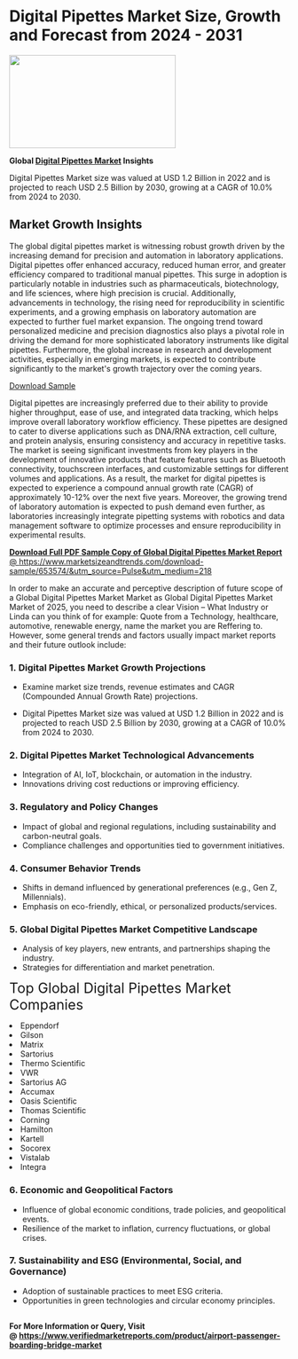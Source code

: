 <H1>Digital Pipettes Market Size, Growth and Forecast from 2024 - 2031</H1><img class="aligncenter size-medium wp-image-584254" src="https://thirdeyenews.in/wp-content/uploads/2024/09/Global-Market-Research-300x168.jpeg" alt="" width="300" height="168" /><p><strong>Global&nbsp;<a href="https://www.marketsizeandtrends.com/download-sample/653574/&amp;utm_source=Pulse&amp;utm_medium=218">Digital Pipettes Market</a> Insights</strong></p><p>Digital Pipettes Market size was valued at USD 1.2 Billion in 2022 and is projected to reach USD 2.5 Billion by 2030, growing at a CAGR of 10.0% from 2024 to 2030.</p><p><h2>Market Growth Insights</h2> <p>The global digital pipettes market is witnessing robust growth driven by the increasing demand for precision and automation in laboratory applications. Digital pipettes offer enhanced accuracy, reduced human error, and greater efficiency compared to traditional manual pipettes. This surge in adoption is particularly notable in industries such as pharmaceuticals, biotechnology, and life sciences, where high precision is crucial. Additionally, advancements in technology, the rising need for reproducibility in scientific experiments, and a growing emphasis on laboratory automation are expected to further fuel market expansion. The ongoing trend toward personalized medicine and precision diagnostics also plays a pivotal role in driving the demand for more sophisticated laboratory instruments like digital pipettes. Furthermore, the global increase in research and development activities, especially in emerging markets, is expected to contribute significantly to the market's growth trajectory over the coming years.</p> <p><a href="#">Download Sample</a></p> <p>Digital pipettes are increasingly preferred due to their ability to provide higher throughput, ease of use, and integrated data tracking, which helps improve overall laboratory workflow efficiency. These pipettes are designed to cater to diverse applications such as DNA/RNA extraction, cell culture, and protein analysis, ensuring consistency and accuracy in repetitive tasks. The market is seeing significant investments from key players in the development of innovative products that feature features such as Bluetooth connectivity, touchscreen interfaces, and customizable settings for different volumes and applications. As a result, the market for digital pipettes is expected to experience a compound annual growth rate (CAGR) of approximately 10-12% over the next five years. Moreover, the growing trend of laboratory automation is expected to push demand even further, as laboratories increasingly integrate pipetting systems with robotics and data management software to optimize processes and ensure reproducibility in experimental results.</p> <p><a href="#"></p><p><span class=""><strong>Download Full PDF Sample Copy of Global Digital Pipettes Market Report</strong> @ <a href="https://www.marketsizeandtrends.com/download-sample/653574/&amp;utm_source=Pulse&amp;utm_medium=218" target="_blank">https://www.marketsizeandtrends.com/download-sample/653574/&amp;utm_source=Pulse&amp;utm_medium=218</a></span></p><p>In order to make an accurate and perceptive description of future scope of a Global&nbsp;Digital Pipettes Market Market as Global&nbsp;Digital Pipettes Market Market of 2025, you need to describe a clear Vision &ndash; What Industry or Linda can you think of for example: Quote from a Technology, healthcare, automotive, renewable energy, name the market you are Reffering to. However, some general trends and factors usually impact market reports and their future outlook include:</p><h3>1.&nbsp;<strong>Digital Pipettes Market Growth Projections</strong></h3><ul><li>Examine market size trends, revenue estimates and CAGR (Compounded Annual Growth Rate) projections.</li><li><p>Digital Pipettes Market size was valued at USD 1.2 Billion in 2022 and is projected to reach USD 2.5 Billion by 2030, growing at a CAGR of 10.0% from 2024 to 2030.</p></li></ul><h3>2.&nbsp;<strong>Digital Pipettes Market Technological Advancements</strong></h3><ul><li>Integration of AI, IoT, blockchain, or automation in the industry.</li><li>Innovations driving cost reductions or improving efficiency.</li></ul><h3>3.&nbsp;<strong>Regulatory and Policy Changes</strong></h3><ul><li>Impact of global and regional regulations, including sustainability and carbon-neutral goals.</li><li>Compliance challenges and opportunities tied to government initiatives.</li></ul><h3>4.&nbsp;<strong>Consumer Behavior Trends</strong></h3><ul><li>Shifts in demand influenced by generational preferences (e.g., Gen Z, Millennials).</li><li>Emphasis on eco-friendly, ethical, or personalized products/services.</li></ul><h3>5.&nbsp;<strong>Global Digital Pipettes Market Competitive Landscape</strong></h3><ul><li>Analysis of key players, new entrants, and partnerships shaping the industry.</li><li>Strategies for differentiation and market penetration.</li></ul><p data-pm-slice="1 1 []"><span style="color: inherit; font-family: inherit; font-size: 25px;">Top Global Digital Pipettes Market Companies</span></p><div class="" data-test-id=""><p><li>Eppendorf</li><li> Gilson</li><li> Matrix</li><li> Sartorius</li><li> Thermo Scientific</li><li> VWR</li><li> Sartorius AG</li><li> Accumax</li><li> Oasis Scientific</li><li> Thomas Scientific</li><li> Corning</li><li> Hamilton</li><li> Kartell</li><li> Socorex</li><li> Vistalab</li><li> Integra</li></p></div><h3>6.&nbsp;<strong>Economic and Geopolitical Factors</strong></h3><ul><li>Influence of global economic conditions, trade policies, and geopolitical events.</li><li>Resilience of the market to inflation, currency fluctuations, or global crises.</li></ul><h3>7.&nbsp;<strong>Sustainability and ESG (Environmental, Social, and Governance)</strong></h3><ul><li>Adoption of sustainable practices to meet ESG criteria.</li><li>Opportunities in green technologies and circular economy principles.</li></ul><h2><strong style="font-size: 14px;">For More Information or Query, Visit @&nbsp;</strong><a style="background-color: #ffffff; font-size: 14px;" href="https://www.marketsizeandtrends.com/report/digital-pipettes-market/" target="_blank">https://www.verifiedmarketreports.com/product/airport-passenger-boarding-bridge-market</a></h2>
